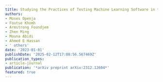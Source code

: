 ```yaml
---
title: Studying the Practices of Testing Machine Learning Software in the Wild
authors:
- Moses Openja
- Foutse Khomh
- Armstrong Foundjem
- Zhen Ming
- Mouna Abidi
- Ahmed E Hassan
- ' others'
date: '2023-01-01'
publishDate: '2025-02-12T17:08:56.567469Z'
publication_types:
- article-journal
publication: '*arXiv preprint arXiv:2312.12604*'
featured: true
---
```


